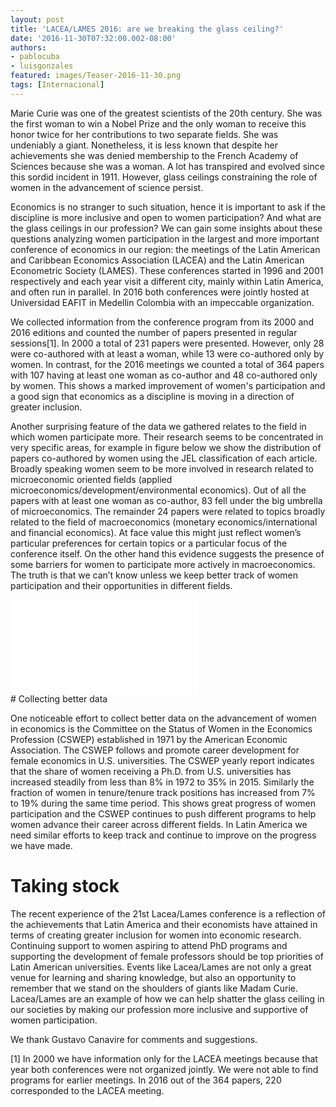 ```yaml
---
layout: post
title: 'LACEA/LAMES 2016: are we breaking the glass ceiling?'
date: '2016-11-30T07:32:00.002-08:00'
authors:
- pablocuba
- luisgonzales
featured: images/Teaser-2016-11-30.png
tags: [Internacional]
---
```

Marie Curie was one of the greatest scientists of the 20th century. She was the first woman to win a Nobel Prize and the only woman to receive this honor twice for her contributions to two separate fields. She was undeniably a giant. Nonetheless, it is less known that despite her achievements she was denied membership to the French Academy of Sciences because she was a woman. A lot has transpired and evolved since this sordid incident in 1911. However, glass ceilings constraining the role of women in the advancement of science persist.

Economics is no stranger to such situation, hence it is important to ask if the discipline is more inclusive and open to women participation? And what are the glass ceilings in our profession? We can gain some insights about these questions analyzing women participation in the largest and more important conference of economics in our region: the meetings of the Latin American and Caribbean Economics Association (LACEA) and the Latin American Econometric Society (LAMES). These conferences started in 1996 and 2001 respectively and each year visit a different city, mainly within Latin America, and often run in parallel. In 2016 both conferences were jointly hosted at Universidad EAFIT in Medellin Colombia with an impeccable organization.

We collected information from the conference program from its 2000 and 2016 editions and counted the number of papers presented in regular sessions[1]. In 2000 a total of 231 papers were presented. However, only 28 were co-authored with at least a woman, while 13 were co-authored only by women. In contrast, for the 2016 meetings we counted a total of 364 papers with 107 having at least one woman as co-author and 48 co-authored only by women. This shows a marked improvement of women's participation and a good sign that economics as a discipline is moving in a direction of greater inclusion.

Another surprising feature of the data we gathered relates to the field in which women participate more. Their research seems to be concentrated in very specific areas, for example in figure below we show the distribution of papers co-authored by women using the JEL classification of each article. Broadly speaking women seem to be more involved in research related to microeconomic oriented fields (applied microeconomics/development/environmental economics). Out of all the papers with at least one woman as co-author, 83 fell under the big umbrella of microeconomics. The remainder 24 papers were related to topics broadly related to the field of macroeconomics (monetary economics/international and financial economics). At face value this might just reflect women’s particular preferences for certain topics or a particular focus of the conference itself. On the other hand this evidence suggests the presence of some barriers for women to participate more actively in macroeconomics. The truth is that we can’t know unless we keep better track of women participation and their opportunities in different fields.
<div class="frame-container">
<iframe frameborder="0" scrolling="no" src="//plot.ly/~faro/115.embed"></iframe>
</div>
# Collecting better data

One noticeable effort to collect better data on the advancement of women in economics is the Committee on the Status of Women in the Economics Profession (CSWEP) established in 1971 by the American Economic Association. The CSWEP follows and promote career development for female economics in U.S. universities. The CSWEP yearly report indicates that the share of women receiving a Ph.D. from U.S. universities has increased steadily from less than 8% in 1972 to 35% in 2015. Similarly the fraction of women in tenure/tenure track positions has increased from 7% to 19% during the same time period. This shows great progress of women participation and the CSWEP continues to push different programs to help women advance their career across different fields. In Latin America we need similar efforts to keep track and continue to improve on the progress we have made.

# Taking stock

The recent experience of the 21st Lacea/Lames conference is a reflection of the achievements that Latin America and their economists have attained in terms of creating greater inclusion for women into economic research. Continuing support to women aspiring to attend PhD programs and supporting the development of female professors should be top priorities of Latin American universities. Events like Lacea/Lames are not only a great venue for learning and sharing knowledge, but also an opportunity to remember that we stand on the shoulders of giants like Madam Curie. Lacea/Lames are an example of how we can help shatter the glass ceiling in our societies by making our profession more inclusive and supportive of women participation.

We thank Gustavo Canavire for comments and suggestions.

[1] In 2000 we have information only for the LACEA meetings because that year both conferences were not organized jointly. We were not able to find programs for earlier meetings. In 2016 out of the 364 papers, 220 corresponded to the LACEA meeting.
